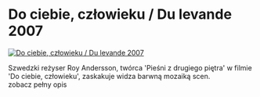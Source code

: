 Do ciebie, człowieku / Du levande 2007 
=============
[![Do ciebie, człowieku / Du levande 2007 ](http://vidos.pl/images/player.gif)](http://vidos.pl/do-ciebie-czlowieku-du-levande-2007)

 Szwedzki reżyser Roy Andersson, twórca 'Pieśni z drugiego piętra' w filmie 'Do ciebie, człowieku', zaskakuje widza barwną mozaiką scen. zobacz pełny opis
